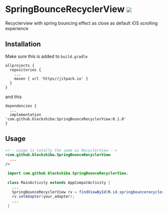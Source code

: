 # SpringBounceRecyclerView [![](https://jitpack.io/v/bleckshiba/SpringBounceRecyclerView.svg)](https://jitpack.io/#bleckshiba/SpringBounceRecyclerView)
Recyclerview with spring bouncing effect as close as default iOS scrolling experience

## Installation
Make sure this is added to `build.gradle`
```
allprojects {
  repositories {
    ...
    maven { url 'https//jitpack.io' }
  }
}
```
and this
```
dependencies {
  ...
  implementation 'com.github.bleckshiba:SpringBounceRecyclerView:0.1.0'
}
```

## Usage
```xml
<!-- usage is totally the same as RecyclerView -->
<com.github.bleckshiba.SpringBounceRecyclerView
  ...
/>
```
```java
 import com.github.bleckshiba.SpringBounceRecyclerView;
 
 class MainActivity extends AppCompatActivity {
   ...
   SpringBounceRecyclerView rv = findViewById(R.id.springbouncerecyclerview);
   rv.setAdapter(your_adapter);
   ...
 }
```
